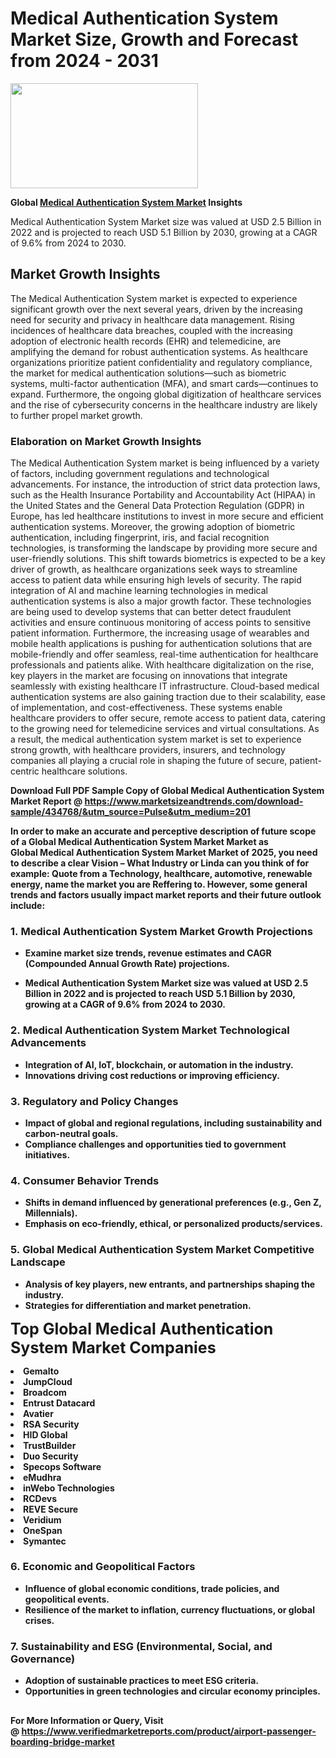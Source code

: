 <H1>Medical Authentication System Market Size, Growth and Forecast from 2024 - 2031</H1><img class="aligncenter size-medium wp-image-584254" src="https://thirdeyenews.in/wp-content/uploads/2024/09/Global-Market-Research-300x168.jpeg" alt="" width="300" height="168" /><p><strong>Global&nbsp;<a href="https://www.marketsizeandtrends.com/download-sample/434768/&amp;utm_source=Pulse&amp;utm_medium=201">Medical Authentication System Market</a> Insights</strong></p><p>Medical Authentication System Market size was valued at USD 2.5 Billion in 2022 and is projected to reach USD 5.1 Billion by 2030, growing at a CAGR of 9.6% from 2024 to 2030.</p><p><h2>Market Growth Insights</h2> The Medical Authentication System market is expected to experience significant growth over the next several years, driven by the increasing need for security and privacy in healthcare data management. Rising incidences of healthcare data breaches, coupled with the increasing adoption of electronic health records (EHR) and telemedicine, are amplifying the demand for robust authentication systems. As healthcare organizations prioritize patient confidentiality and regulatory compliance, the market for medical authentication solutions—such as biometric systems, multi-factor authentication (MFA), and smart cards—continues to expand. Furthermore, the ongoing global digitization of healthcare services and the rise of cybersecurity concerns in the healthcare industry are likely to further propel market growth. <p><strong></strong></p> <h3>Elaboration on Market Growth Insights</h3> The Medical Authentication System market is being influenced by a variety of factors, including government regulations and technological advancements. For instance, the introduction of strict data protection laws, such as the Health Insurance Portability and Accountability Act (HIPAA) in the United States and the General Data Protection Regulation (GDPR) in Europe, has led healthcare institutions to invest in more secure and efficient authentication systems. Moreover, the growing adoption of biometric authentication, including fingerprint, iris, and facial recognition technologies, is transforming the landscape by providing more secure and user-friendly solutions. This shift towards biometrics is expected to be a key driver of growth, as healthcare organizations seek ways to streamline access to patient data while ensuring high levels of security. The rapid integration of AI and machine learning technologies in medical authentication systems is also a major growth factor. These technologies are being used to develop systems that can better detect fraudulent activities and ensure continuous monitoring of access points to sensitive patient information. Furthermore, the increasing usage of wearables and mobile health applications is pushing for authentication solutions that are mobile-friendly and offer seamless, real-time authentication for healthcare professionals and patients alike. With healthcare digitalization on the rise, key players in the market are focusing on innovations that integrate seamlessly with existing healthcare IT infrastructure. Cloud-based medical authentication systems are also gaining traction due to their scalability, ease of implementation, and cost-effectiveness. These systems enable healthcare providers to offer secure, remote access to patient data, catering to the growing need for telemedicine services and virtual consultations. As a result, the medical authentication system market is set to experience strong growth, with healthcare providers, insurers, and technology companies all playing a crucial role in shaping the future of secure, patient-centric healthcare solutions. <p><strong></p><p><span class=""><strong>Download Full PDF Sample Copy of Global Medical Authentication System Market Report</strong> @ <a href="https://www.marketsizeandtrends.com/download-sample/434768/&amp;utm_source=Pulse&amp;utm_medium=201" target="_blank">https://www.marketsizeandtrends.com/download-sample/434768/&amp;utm_source=Pulse&amp;utm_medium=201</a></span></p><p>In order to make an accurate and perceptive description of future scope of a Global&nbsp;Medical Authentication System Market Market as Global&nbsp;Medical Authentication System Market Market of 2025, you need to describe a clear Vision &ndash; What Industry or Linda can you think of for example: Quote from a Technology, healthcare, automotive, renewable energy, name the market you are Reffering to. However, some general trends and factors usually impact market reports and their future outlook include:</p><h3>1.&nbsp;<strong>Medical Authentication System Market Growth Projections</strong></h3><ul><li>Examine market size trends, revenue estimates and CAGR (Compounded Annual Growth Rate) projections.</li><li><p>Medical Authentication System Market size was valued at USD 2.5 Billion in 2022 and is projected to reach USD 5.1 Billion by 2030, growing at a CAGR of 9.6% from 2024 to 2030.</p></li></ul><h3>2.&nbsp;<strong>Medical Authentication System Market Technological Advancements</strong></h3><ul><li>Integration of AI, IoT, blockchain, or automation in the industry.</li><li>Innovations driving cost reductions or improving efficiency.</li></ul><h3>3.&nbsp;<strong>Regulatory and Policy Changes</strong></h3><ul><li>Impact of global and regional regulations, including sustainability and carbon-neutral goals.</li><li>Compliance challenges and opportunities tied to government initiatives.</li></ul><h3>4.&nbsp;<strong>Consumer Behavior Trends</strong></h3><ul><li>Shifts in demand influenced by generational preferences (e.g., Gen Z, Millennials).</li><li>Emphasis on eco-friendly, ethical, or personalized products/services.</li></ul><h3>5.&nbsp;<strong>Global Medical Authentication System Market Competitive Landscape</strong></h3><ul><li>Analysis of key players, new entrants, and partnerships shaping the industry.</li><li>Strategies for differentiation and market penetration.</li></ul><p data-pm-slice="1 1 []"><span style="color: inherit; font-family: inherit; font-size: 25px;">Top Global Medical Authentication System Market Companies</span></p><div class="" data-test-id=""><p><li>Gemalto</li><li> JumpCloud</li><li> Broadcom</li><li> Entrust Datacard</li><li> Avatier</li><li> RSA Security</li><li> HID Global</li><li> TrustBuilder</li><li> Duo Security</li><li> Specops Software</li><li> eMudhra</li><li> inWebo Technologies</li><li> RCDevs</li><li> REVE Secure</li><li> Veridium</li><li> OneSpan</li><li> Symantec</li></p></div><h3>6.&nbsp;<strong>Economic and Geopolitical Factors</strong></h3><ul><li>Influence of global economic conditions, trade policies, and geopolitical events.</li><li>Resilience of the market to inflation, currency fluctuations, or global crises.</li></ul><h3>7.&nbsp;<strong>Sustainability and ESG (Environmental, Social, and Governance)</strong></h3><ul><li>Adoption of sustainable practices to meet ESG criteria.</li><li>Opportunities in green technologies and circular economy principles.</li></ul><h2><strong style="font-size: 14px;">For More Information or Query, Visit @&nbsp;</strong><a style="background-color: #ffffff; font-size: 14px;" href="https://www.marketsizeandtrends.com/report/medical-authentication-system-market/" target="_blank">https://www.verifiedmarketreports.com/product/airport-passenger-boarding-bridge-market</a></h2>